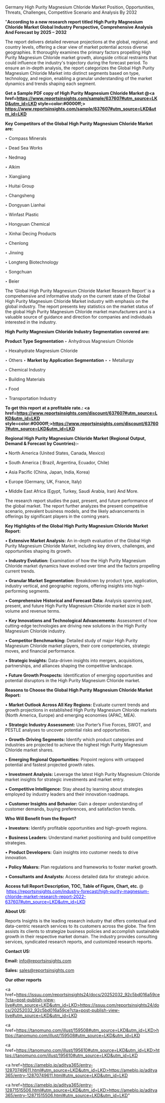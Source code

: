 Germany High Purity Magnesium Chloride Market Position, Opportunities, Threats, Challenges, Competitive Scenario and Analysis By 2032

"<strong>According to a new research report titled High Purity Magnesium Chloride Market Global Industry Perspective, Comprehensive Analysis And Forecast by 2025 – 2032</strong>

The report delivers detailed revenue projections at the global, regional, and country levels, offering a clear view of market potential across diverse geographies. It thoroughly examines the primary factors propelling High Purity Magnesium Chloride market growth, alongside critical restraints that could influence the industry's trajectory during the forecast period. To ensure an in-depth analysis, the report categorizes the Global High Purity Magnesium Chloride Market into distinct segments based on type, technology, and region, enabling a granular understanding of the market dynamics and trends shaping each segment.

<strong>Get a Sample PDF copy of High Purity Magnesium Chloride Market </strong><strong>@<a href=https://www.reportsinsights.com/sample/637607#utm_source=LKD&utm_id=LKD style=color:#0000ff;> https://www.reportsinsights.com/sample/637607#utm_source=LKD&utm_id=LKD</a></strong></font>

<strong>Key Competitors of the Global High Purity Magnesium Chloride Market are:</strong>

‣ Compass Minerals

‣ Dead Sea Works

‣ Nedmag

‣ Alkim

‣ Xiangjiang

‣ Huitai Group

‣ Changsheng

‣ Dongyuan Lianhai

‣ Winfast Plastic

‣ Hongyuan Chemical

‣ Xinhai Decing Products

‣ Chenlong

‣ Jinxing

‣ Longteng Biotechnology

‣ Songchuan

‣ Beier

The ‘Global High Purity Magnesium Chloride Market Research Report’ is a comprehensive and informative study on the current state of the Global High Purity Magnesium Chloride Market industry with emphasis on the global industry. The report presents key statistics on the market status of the global High Purity Magnesium Chloride market manufacturers and is a valuable source of guidance and direction for companies and individuals interested in the industry.

<strong>High Purity Magnesium Chloride Industry Segmentation covered are:</strong>

<strong>Product Type Segmentation</strong>
‣
Anhydrous Magnesium Chloride

‣ Hexahydrate Magnesium Chloride

‣ Others
‣ 
<strong>Market by Application Segmentation</strong>
‣
‣  Metallurgy

‣ Chemical Industry

‣ Building Materials

‣ Food

‣ Transportation Industry

<strong>To get this report at a profitable rate.: <a href=https://www.reportsinsights.com/discount/637607#utm_source=LKD&utm_id=LKD style=color:#0000ff;>https://www.reportsinsights.com/discount/637607#utm_source=LKD&utm_id=LKD</a></strong></font>

<strong>Regional High Purity Magnesium Chloride Market (Regional Output, Demand &amp; Forecast by Countries):-</strong>

• North America (United States, Canada, Mexico)

• South America ( Brazil, Argentina, Ecuador, Chile)

• Asia Pacific (China, Japan, India, Korea)

• Europe (Germany, UK, France, Italy)

• Middle East Africa (Egypt, Turkey, Saudi Arabia, Iran) And More.

The research report studies the past, present, and future performance of the global market. The report further analyzes the present competitive scenario, prevalent business models, and the likely advancements in offerings by significant players in the coming years.

<strong>Key Highlights of the Global High Purity Magnesium Chloride Market Report:</strong>

• <strong>Extensive Market Analysis:</strong> An in-depth evaluation of the Global High Purity Magnesium Chloride Market, including key drivers, challenges, and opportunities shaping its growth.

• <strong>Industry Evolution:</strong> Examination of how the High Purity Magnesium Chloride market dynamics have evolved over time and the factors propelling current trends.

• <strong>Granular Market Segmentation:</strong> Breakdown by product type, application, industry vertical, and geographic regions, offering insights into high-performing segments.

• <strong>Comprehensive Historical and Forecast Data:</strong> Analysis spanning past, present, and future High Purity Magnesium Chloride market size in both volume and revenue terms.

• <strong>Key Innovations and Technological Advancements:</strong> Assessment of how cutting-edge technologies are driving new solutions in the High Purity Magnesium Chloride industry.

• <strong>Competitor Benchmarking:</strong> Detailed study of major High Purity Magnesium Chloride market players, their core competencies, strategic moves, and financial performance.

• <strong>Strategic Insights:</strong> Data-driven insights into mergers, acquisitions, partnerships, and alliances shaping the competitive landscape.

• <strong>Future Growth Prospects:</strong> Identification of emerging opportunities and potential disruptors in the High Purity Magnesium Chloride market.

<strong>Reasons to Choose the Global High Purity Magnesium Chloride Market Report:</strong>

• <strong>Market Outlook Across All Key Regions:</strong> Evaluate current trends and growth projections in established High Purity Magnesium Chloride markets (North America, Europe) and emerging economies (APAC, MEA).

• <strong>Strategic Industry Assessment:</strong> Use Porter’s Five Forces, SWOT, and PESTLE analyses to uncover potential risks and opportunities.

• <strong>Growth-Driving Segments:</strong> Identify which product categories and industries are projected to achieve the highest High Purity Magnesium Chloride market shares.

• <strong>Emerging Regional Opportunities:</strong> Pinpoint regions with untapped potential and fastest projected growth rates.

• <strong>Investment Analysis:</strong> Leverage the latest High Purity Magnesium Chloride market insights for strategic investments and market entry.

• <strong>Competitive Intelligence:</strong> Stay ahead by learning about strategies employed by industry leaders and their innovation roadmaps.

• <strong>Customer Insights and Behavior:</strong> Gain a deeper understanding of customer demands, buying preferences, and satisfaction trends.

<strong>Who Will Benefit from the Report?</strong>

• <strong>Investors:</strong> Identify profitable opportunities and high-growth regions.

• <strong>Business Leaders:</strong> Understand market positioning and build competitive strategies.

• <strong>Product Developers:</strong> Gain insights into customer needs to drive innovation.

• <strong>Policy Makers:</strong> Plan regulations and frameworks to foster market growth.

• <strong>Consultants and Analysts:</strong> Access detailed data for strategic advice.
</ul>
<strong>Access full Report Description, TOC, Table of Figure, Chart, etc. </strong>@  <a href=https://reportsinsights.com/industry-forecast/high-purity-magnesium-chloride-market-research-report-2022-637607#utm_source=LKD&utm_id=LKD style=color:#0000ff;>https://reportsinsights.com/industry-forecast/high-purity-magnesium-chloride-market-research-report-2022-637607#utm_source=LKD&utm_id=LKD</a></font>

<strong><strong>About US</strong>:</strong>

Reports Insights is the leading research industry that offers contextual and data-centric research services to its customers across the globe. The firm assists its clients to strategize business policies and accomplish sustainable growth in their respective market domain. The industry provides consulting services, syndicated research reports, and customized research reports.

<strong>Contact US:</strong>

<p class=""""><b>Email:</b> <a href=mailto:info@reportsinsights.com>info@reportsinsights.com</a></p>
<p class=""""><b>Sales:</b> <a href=mailto:sales@reportsinsights.com>sales@reportsinsights.com</a></p>

<strong>Our other reports</strong>

<a href=https://issuu.com/reportsinsights24/docs/20252032_92c5bd016a59ce?cta=post-publish-view-live#utm_source=LKD&utm_id=LKD>https://issuu.com/reportsinsights24/docs/20252032_92c5bd016a59ce?cta=post-publish-view-live#utm_source=LKD&utm_id=LKD</a>

<a href=https://tanomuno.com/illust/159508#utm_source=LKD&utm_id=LKD>https://tanomuno.com/illust/159508#utm_source=LKD&utm_id=LKD</a>

<a href=https://tanomuno.com/illust/195610#utm_source=LKD&utm_id=LKD>https://tanomuno.com/illust/195610#utm_source=LKD&utm_id=LKD</a>

<a href=https://ameblo.jp/aditya365/entry-12870749611.html#utm_source=LKD&utm_id=LKD>https://ameblo.jp/aditya365/entry-12870749611.html#utm_source=LKD&utm_id=LKD</a>

<a href=https://ameblo.jp/aditya365/entry-12871515506.html#utm_source=LKD&utm_id=LKD>https://ameblo.jp/aditya365/entry-12871515506.html#utm_source=LKD&utm_id=LKD</a>"

